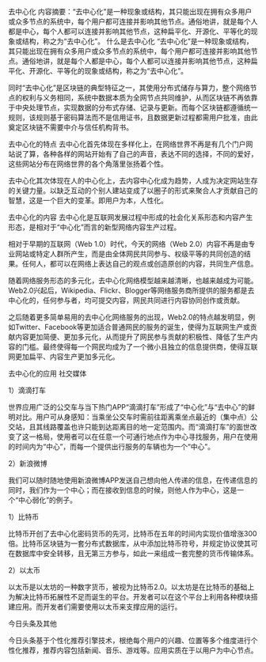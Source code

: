 去中心化
内容摘要：“去中心化”是一种现象或结构，其只能出现在拥有众多用户或众多节点的系统中，每个用户都可连接并影响其他节点。通俗地讲，就是每个人都是中心，每个人都可以连接并影响其他节点，这种扁平化、开源化、平等化的现象或结构，称之为“去中心化”。
什么是去中心化
“去中心化”是一种现象或结构，其只能出现在拥有众多用户或众多节点的系统中，每个用户都可连接并影响其他节点。通俗地讲，就是每个人都是中心，每个人都可以连接并影响其他节点，这种扁平化、开源化、平等化的现象或结构，称之为“去中心化”。

同时“去中心化”是区块链的典型特征之一，其使用分布式储存与算力，整个网络节点的权利与义务相同，系统中数据本质为全网节点共同维护，从而区块链不再依靠于中央处理节点，实现数据的分布式存储、记录与更新。而每个区块链都遵循统一规则，该规则基于密码算法而不是信用证书，且数据更新过程都需用户批准，由此奠定区块链不需要中介与信任机构背书。

去中心化的特点
去中心化首先体现在多样化上，在网络世界不再是有几个门户网站说了算，各种各样的网站开始有了自己的声音，表达不同的选择，不同的爱好，这些网站分布在网络世界的各个角落里张扬着个性。

去中心化其次体现在人的中心化上，去内容中心化成为趋势，人成为决定网站生存的关键力量。以缺乏互动的个别人建站变成了以圈子的形式来聚合人才贡献自己的智慧，这是一个巨大的变革。即用户为本，人性化。

去中心化的内容
去中心化是互联网发展过程中形成的社会化关系形态和内容产生形态，是相对于“中心化”而言的新型网络内容生产过程。

相对于早期的互联网（Web 1.0）时代，今天的网络（Web 2.0）内容不再是由专业网站或特定人群所产生，而是由全体网民共同参与、权级平等的共同创造的结果。任何人，都可以在网络上表达自己的观点或创造原创的内容，共同生产信息。

随着网络服务形态的多元化，去中心化网络模型越来越清晰，也越来越成为可能。Web2.0兴起后，Wikipedia、Flickr、Blogger等网络服务商所提供的服务都是去中心化的，任何参与者，均可提交内容，网民共同进行内容协同创作或贡献。

之后随着更多简单易用的去中心化网络服务的出现，Web2.0的特点越发明显，例如Twitter、Facebook等更加适合普通网民的服务的诞生，使得为互联网生产或贡献内容更加简便、更加多元化，从而提升了网民参与贡献的积极性、降低了生产内容的门槛。最终使得每一个网民均成为了一个微小且独立的信息提供商，使得互联网更加扁平、内容生产更加多元化。

去中心化的应用
社交媒体

1）滴滴打车

世界应用广泛的公交车与当下热门APP“滴滴打车”形成了“中心化”与“去中心”的鲜明对比。用户可从身感知：当乘坐公交车时需前往距离乘坐点最近的（集中点）公交站，且其线路覆盖也许只能到达距离目的地一定范围内。而“滴滴打车”的面世改变了这一格局，使用者可以在任意一个可通行地点作为中心寻找服务，用户在使用的时间内为“中心”，而每一个提供出行服务的车辆也为一个“中心”。

2）新浪微博

我们可以随时随地使用新浪微博APP发送自己想向他人传递的信息，在传递信息的同时，我们作为一个中心；而在接收到信息的时候，则他人作为中心，这是一个“中心弱化”的例子。

1）比特币

比特币开创了去中心化密码货币的先河，比特币在五年的时间内实现价值增涨300倍。比特币区块链为一套分布式数据库，从中添加比特币符号，并规定协议使其可在数据库中安全转移，且无第三方参与，如此一来组成一套完整的货币传输体系。

2）以太币

以太币是以太坊的一种数字货币，被视为比特币2.0。以太坊是在比特币的基础上为解决比特币拓展性不足而诞生的平台。开发者可以在这个平台上利用各种模块搭建应用。而开发者们需要使用以太币来支撑应用的运行。

今日头条及其他

今日头条基于个性化推荐引擎技术，根绝每个用户的兴趣、位置等多个维度进行个性化推荐，推荐内容包括新闻、音乐、游戏等。应用实质在于以用户为中心节点。